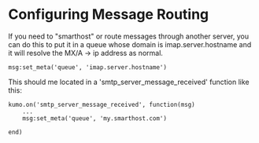 # Configuring Message Routing

If you need to "smarthost" or route messages through another server, you can do this to put it in a queue whose domain is imap.server.hostname and it will resolve the MX/A -> ip address as normal.

```console
msg:set_meta('queue', 'imap.server.hostname') 
```

This should me located in a 'smtp_server_message_received' function like this:

```console
kumo.on('smtp_server_message_received', function(msg)
    ...
    msg:set_meta('queue', 'my.smarthost.com')

end)

```
